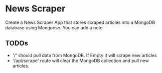 # News Scraper
Create a News Scraper App that stores scraped articles into a MongoDB database using Mongoose. You can add a note.

## TODOs
* '/' should pull data from MongoDB. If Empty it will scrape new articles
* '/api/scrape' route will clear the MongoDB collection and pull new articles.